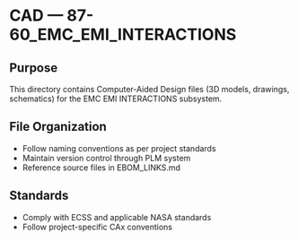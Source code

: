# CAD — 87-60_EMC_EMI_INTERACTIONS

## Purpose

This directory contains Computer-Aided Design files (3D models, drawings, schematics) for the EMC EMI INTERACTIONS subsystem.

## File Organization

- Follow naming conventions as per project standards
- Maintain version control through PLM system
- Reference source files in EBOM_LINKS.md

## Standards

- Comply with ECSS and applicable NASA standards
- Follow project-specific CAx conventions

